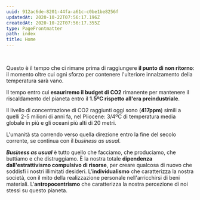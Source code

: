 ```yaml
---
uuid: 912ac6de-8201-44fa-a61c-c0be1be8256f
updatedAt: 2020-10-22T07:56:17.196Z
createdAt: 2020-10-22T07:56:17.355Z
type: PageFrontmatter
path: index
title: Home
---
```


<CO2LevelsGraph />

<MainContent>

<CO2LeftBudgetCounter />

<br />

Questo è il tempo che ci rimane prima di raggiungere **il punto di non ritorno**: il momento oltre cui ogni sforzo per contenere l'ulteriore innalzamento della temperatura sarà vano.

Il tempo entro cui **esauriremo il budget di CO2** rimanente per mantenere il riscaldamento del pianeta entro il **1.5ºC rispetto all'era preindustriale**.

Il livello di concentrazione di CO2 raggiunti oggi sono (**417ppm**) simili a quelli 2-5 milioni di anni fa, nel Pliocene: 3/4ºC di temperatura media globale in più e gli oceani più alti di 20 metri.

L'umanità sta correndo verso quella direzione entro la fine del secolo corrente, se continua con il <i>business as usual</i>.

_**Business as usual**_ è tutto quello che facciamo, che produciamo, che buttiamo e che distruggiamo.
È la nostra totale **dipendenza dall'estrattivismo compulsivo di risorse**, per creare qualcosa di nuovo che soddisfi i nostri illimitati desideri.
L'**individualismo** che caratterizza la nostra società, con il mito della realizzazione personale nell'arricchirsi di beni materiali.
L'**antropocentrismo** che caratterizza la nostra percezione di noi stessi su questo pianeta.

</MainContent>
